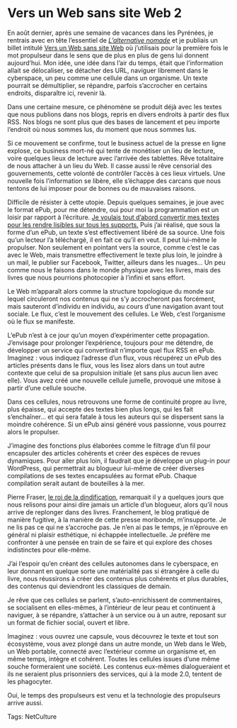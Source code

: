 # Vers un Web sans site Web 2

En août dernier, après une semaine de vacances dans les Pyrénées, je rentrais avec en tête l’essentiel de [*L’alternative nomade*](/alternative-nomade/) et je publiais un billet intitulé [Vers un Web sans site Web](/2009/08/17/vers-un-web-sans-site-web/) où j’utilisais pour la première fois le mot propulseur dans le sens que de plus en plus de gens lui donnent aujourd’hui. Mon idée, une idée dans l’air du temps, était que l’information allait se délocaliser, se détacher des URL, naviguer librement dans le cyberspace, un peu comme une cellule dans un organisme. Un texte pourrait se démultiplier, se répandre, parfois s’accrocher en certains endroits, disparaître ici, revenir là.

Dans une certaine mesure, ce phénomène se produit déjà avec les textes que nous publions dans nos blogs, repris en divers endroits à partir des flux RSS. Nos blogs ne sont plus que des bases de lancement et peu importe l’endroit où nous sommes lus, du moment que nous sommes lus.

Si ce mouvement se confirme, tout le business actuel de la presse en ligne explose, ce business mort-né qui tente de monétiser un lieu de lecture, voire quelques lieux de lecture avec l’arrivée des tablettes. Rêve totalitaire de nous attacher à un lieu du Web. Il casse aussi le rêve censorial des gouvernements, cette volonté de contrôler l’accès à ces lieux virtuels. Une nouvelle fois l’information se libère, elle s’échappe des carcans que nous tentons de lui imposer pour de bonnes ou de mauvaises raisons.

Difficile de résister à cette utopie. Depuis quelques semaines, je joue avec le format ePub, pour me détendre, oui pour moi la programmation est un loisir par rapport à l’écriture. [Je voulais tout d’abord convertir mes textes pour les rendre lisibles sur tous les supports.](http://txt/tcrouzet.com) Puis j’ai réalisé, que sous la forme d’un ePub, un texte s’est effectivement libéré de sa source. Une fois qu’un lecteur l’a téléchargé, il en fait ce qu’il en veut. Il peut lui-même le propulser. Non seulement en pointant vers la source, comme c’est le cas avec le Web, mais transmettre effectivement le texte plus loin, le joindre à un mail, le publier sur Facebook, Twitter, ailleurs dans les nuages… Un peu comme nous le faisons dans le monde physique avec les livres, mais des livres que nous pourrions photocopier à l’infini et sans effort.

Le Web m’apparaît alors comme la structure topologique du monde sur lequel circuleront nos contenus qui ne s’y accrocheront pas forcément, mais sauteront d’individu en individu, au cours d’une navigation avant tout sociale. Le flux, c’est le mouvement des cellules. Le Web, c’est l’organisme où le flux se manifeste.

L’ePub n’est à ce jour qu’un moyen d’expérimenter cette propagation. J’envisage pour prolonger l’expérience, toujours pour me détendre, de développer un service qui convertirait n’importe quel flux RSS en ePub. Imaginez : vous indiquez l’adresse d’un flux, vous récupérez un ePub des articles présents dans le flux, vous les lisez alors dans un tout autre contexte que celui de sa propulsion initiale (et sans plus aucun lien avec elle). Vous avez créé une nouvelle cellule jumelle, provoqué une mitose à partir d’une cellule souche.

Dans ces cellules, nous retrouvons une forme de continuité propre au livre, plus épaisse, qui accepte des textes bien plus longs, qui les fait s’enchaîner… et qui sera fatale à tous les auteurs qui se dispersent sans la moindre cohérence. Si un ePub ainsi généré vous passionne, vous pourrez alors le propulser.

J’imagine des fonctions plus élaborées comme le filtrage d’un fil pour encapsuler des articles cohérents et créer des espèces de revues dynamiques. Pour aller plus loin, il faudrait que je développe un plug-in pour WordPress, qui permettrait au blogueur lui-même de créer diverses compilations de ses textes encapsulées au format ePub. Chaque compilation serait autant de bouteilles à la mer.

Pierre Fraser, [le roi de la dindification](http://dindification.com/), remarquait il y a quelques jours que nous relisons pour ainsi dire jamais un article d’un blogueur, alors qu’il nous arrive de replonger dans des livres. Franchement, le blog pratiqué de manière fugitive, à la manière de cette presse moribonde, m’insupporte. Je ne lis pas ce qui ne s’accroche pas. Je n’en ai pas le temps, je n’éprouve en général ni plaisir esthétique, ni échappée intellectuelle. Je préfère me confronter à une pensée en train de se faire et qui explore des choses indistinctes pour elle-même.

J’ai l’espoir qu’en créant des cellules autonomes dans le cyberspace, en leur donnant en quelque sorte une matérialité pas si étrangère à celle du livre, nous réussirons à créer des contenus plus cohérents et plus durables, des contenus qui deviendront les classiques de demain.

Je rêve que ces cellules se parlent, s’auto-enrichissent de commentaires, se socialisent en elles-mêmes, à l’intérieur de leur peau et continuent à naviguer, à se répandre, s’attacher à un service ou à un autre, reposant sur un format de fichier social, ouvert et libre.

Imaginez : vous ouvrez une capsule, vous découvrez le texte et tout son écosystème, vous avez plongé dans un autre monde, un Web dans le Web, un Web portable, connecté avec l’extérieur comme un organisme et, en même temps, intègre et cohérent. Toutes les cellules issues d’une même souche formeraient une société. Les contenus eux-mêmes dialogueraient et ils ne seraient plus prisonniers des services, qui à la mode 2.0, tentent de les phagocyter.

Oui, le temps des propulseurs est venu et la technologie des propulseurs arrive aussi.

Tags: NetCulture